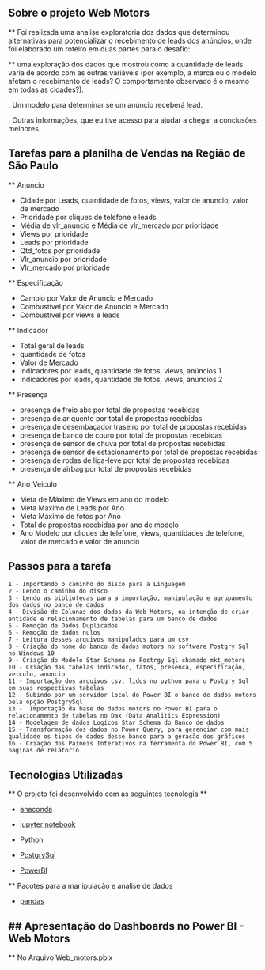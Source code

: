 ## Sobre o projeto Web Motors

** Foi realizada uma analise exploratoria dos dados que determinou alternativas para potencializar o recebimento de leads dos anúncios, onde foi elaborado 
um roteiro em duas partes para o desafio: 

** uma exploração dos dados que mostrou como a quantidade de leads varia de acordo
com as outras variáveis (por exemplo, a marca ou o modelo afetam o recebimento de
leads? O comportamento observado é o mesmo em todas as cidades?).

. Um modelo para determinar se um anúncio receberá lead.

. Outras informações, que eu tive acesso para ajudar a chegar a
conclusões melhores.

## Tarefas para a planilha de Vendas na Região de São Paulo

** Anuncio 

 - Cidade por Leads, quantidade de fotos, views, valor de anuncio, valor de mercado 
 - Prioridade por cliques de telefone e leads 
 - Média de vlr_anuncio e Média de vlr_mercado por prioridade 
 - Views por prioridade 
 - Leads por prioridade
 - Qtd_fotos por prioridade 
 - Vlr_anuncio por prioridade 
 - Vlr_mercado por prioridade
 
** Especificação 

 - Cambio por Valor de Anuncio e Mercado 
 - Combustível por Valor de Anuncio e Mercado
 - Combustível por views e leads 
 
** Indicador 

 - Total geral de leads 
 - quantidade de fotos 
 - Valor de Mercado 
 - Indicadores por leads, quantidade de fotos, views, anúncios 1
 - Indicadores por leads, quantidade de fotos, views, anúncios 2 
 
** Presença 

 - presença de freio abs por  total de propostas recebidas
 - presença de ar quente por total de propostas recebidas
 - presença de desembaçador traseiro por total de propostas recebidas 
 - presença de banco de couro por total de propostas recebidas
 - presença de sensor de chuva por total de propostas recebidas 
 - presença de sensor de estacionamento por total de propostas recebidas
 - presença de rodas de liga-leve por total de propostas recebidas 
 - presença de airbag por total de propostas recebidas 
 
** Ano_Veiculo 

- Meta de Máximo de Views em ano do modelo
- Meta Máximo de Leads por Ano 
- Meta Máximo de fotos por Ano
- Total de propostas recebidas por ano de modelo
- Ano Modelo por cliques de telefone, views, quantidades de telefone, valor de mercado e valor de anuncio 

## Passos para a tarefa 

    1 - Importando o caminho do disco para a Linguagem 
    2 - Lendo o caminho do disco 
    3 - Lendo as bibliotecas para a importação, manipulação e agrupamento dos dados no banco de dados
    4 - Divisão de Colunas dos dados da Web Motors, na intenção de criar entidade e relacionamento de tabelas para um banco de dados
    5 - Remoção de Dados Duplicados
    6 - Remoção de dados nulos
    7 - Leitura desses arquivos manipulados para um csv 
    8 - Criação do nome do banco de dados motors no software Postgry Sql no Windows 10 
    9 - Criação do Modelo Star Schema no Postrgy Sql chamado mkt_motors
    10 - Criação das tabelas indicador, fatos, presenca, especificação, veiculo, anuncio 
    11 - Importação dos arquivos csv, lidos no python para o Postgry Sql em suas respectivas tabelas 
    12 - Subindo por um servidor local do Power BI o banco de dados motors pela opção PostgrySql 
    13 -  Importação da base de dados motors no Power BI para o relacionamento de tabelas no Dax (Data Analitics Expression) 
    14 - Modelagem de dados Logícos Star Schema do Banco de dados 
    15 - Transformação dos dados no Power Query, para gerenciar com mais qualidade os tipos de dados desse banco para a geração dos gráficos 
    16 - Criação dos Paíneis Interativos na ferramenta do Power BI, com 5 paginas de relátorio 
   
## Tecnologias Utilizadas 

** O projeto foi desenvolvido com as seguintes tecnologia ** 

- [anaconda](https://www.anaconda.com/) 

- [jupyter notebook](https://jupyter.org/)

- [Python](https://www.python.org/)

- [PostgrySql](https://www.pgadmin.org/)

- [PowerBI](https://powerbi.microsoft.com/pt-br/)
 
 ** Pacotes para a manipulação e analise de dados
 
 - [pandas](https://harve.com.br/blog/programacao-python-blog/pandas-python-vantagens-e-como-comecar/) 
 
## ## Apresentação do Dashboards no Power BI - Web Motors 

** No Arquivo Web_motors.pbix
   
